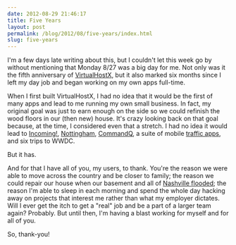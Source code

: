```yaml
---
date: 2012-08-29 21:46:17
title: Five Years
layout: post
permalink: /blog/2012/08/five-years/index.html
slug: five-years
---
```

I'm a few days late writing about this, but I couldn't let this week go by without mentioning that Monday 8/27 was a big day for me. Not only was it the fifth anniversary of [VirtualHostX](http://clickontyler.com/virtualhostx/), but it also marked six months since I left my day job and began working on my own apps full-time.

When I first built VirtualHostX, I had no idea that it would be the first of many apps and lead to me running my own small business. In fact, my original goal was just to earn enough on the side so we could refinish the wood floors in our (then new) house. It's crazy looking back on that goal because, at the time, I considered even that a stretch. I had no idea it would lead to [Incoming!](http://clickontyler.com/incoming/), [Nottingham](http://clickontyler.com/nottingham/), [CommandQ](http://clickontyler.com/commandq/), a suite of mobile [traffic apps](http://clickontyler.com/tennessee-traffic/), and six trips to WWDC.

But it has.

And for that I have all of you, my users, to thank. You're the reason we were able to move across the country and be closer to family; the reason we could repair our house when our basement and all of [Nashville flooded](http://en.wikipedia.org/wiki/2010_Tennessee_floods); the reason I'm able to sleep in each morning and spend the whole day hacking away on projects that interest me rather than what my employer dictates. Will I ever get the itch to get a "real" job and be a part of a larger team again? Probably. But until then, I'm having a blast working for myself and for all of you.

So, thank-you!